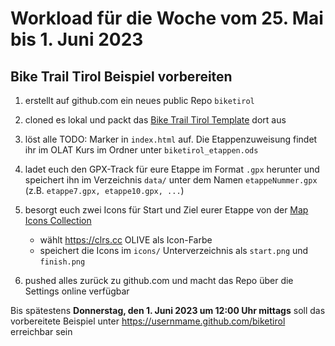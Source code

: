 # Workload für die Woche vom 25. Mai bis 1. Juni 2023

## Bike Trail Tirol Beispiel vorbereiten

1. erstellt auf github.com ein neues public Repo `biketirol`

2. cloned es lokal und packt das [Bike Trail Tirol Template](https://webmapping.github.io/templates/template_biketirol.zip) dort aus

3. löst alle TODO: Marker in `index.html` auf. Die Etappenzuweisung findet ihr im OLAT Kurs im Ordner unter `biketirol_etappen.ods`

4. ladet euch den GPX-Track für eure Etappe im Format `.gpx` herunter und speichert ihn im Verzeichnis `data/` unter dem Namen `etappeNummer.gpx` (z.B. `etappe7.gpx, etappe10.gpx, ...`)

5. besorgt euch zwei Icons für Start und Ziel eurer Etappe von der [Map Icons Collection](https://mapicons.mapsmarker.com/)
    - wählt <https://clrs.cc> OLIVE als Icon-Farbe
    - speichert die Icons im `icons/` Unterverzeichnis als `start.png` und `finish.png`

5. pushed alles zurück zu github.com und macht das Repo über die Settings online verfügbar

Bis spätestens **Donnerstag, den 1. Juni 2023 um 12:00 Uhr mittags** soll das vorbereitete Beispiel unter https://usernmame.github.com/biketirol erreichbar sein
